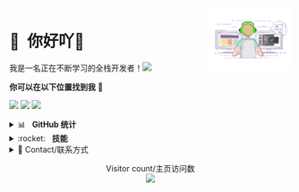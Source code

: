 <img src="https://github.com/LongYinStudio/LongYinStudio/blob/main/images/coding.gif" width="30%" align="right" hspace="0" />

<span>👋<span/> &nbsp;你好吖🎉
======

我是一名正在不断学习的全栈开发者！<img src="https://media.giphy.com/media/WUlplcMpOCEmTGBtBW/giphy.gif" width="30"> 

**你可以在以下位置找到我** 🔗

[<img src="https://img.shields.io/badge/website-%E4%B8%AA%E4%BA%BA%E7%BD%91%E7%AB%99-008c8c"/>](https://www.longyinstudio.cn/)
[<img src="https://img.shields.io/badge/blog-%E5%8D%9A%E5%AE%A2-56b981"/>](https://blog.longyinstudio.cn/)
[<img src="https://img.shields.io/badge/bilibli-B%E7%AB%99-f27199"/>](https://space.bilibili.com/454410111)

<details>
<summary>📊&nbsp;&nbsp;&nbsp;<b>GitHub 统计</b></summary>
<br/>
<img src="https://streak-stats.demolab.com?user=LongYinStudio&theme=onedark&locale=zh_Hans&date_format=%5BY.%5Dn.j&card_width=400" alt="GitHub Stats/Statistics"/>
<img src="https://github-readme-stats.vercel.app/api?username=LongYinStudio&show_icons=true&bg_color=00000000" alt="GitHub Stats/Statistics"/>
<br/>
<img src="https://github-readme-stats.vercel.app/api/top-langs/?username=LongYinStudio&layout=compact&langs_count=12" alt="GitHub Top or Most Used Languages"/>
</details>

<details>
<summary>:rocket:&nbsp;&nbsp;&nbsp;<b>技能</b></summary>
<br/>
<img src="https://skillicons.dev/icons?i=html,css,js,ts,sass,vue,nodejs,express,react,jquery,svg,electron,laravel,vite,webpack,gulp,babel,c,java,php,py,lua,go,md,mysql,mongodb,sqlite,redis,linux,git,vim,neovim,nginx,docker&theme=light&perline=16" alt="Skills"/>
</details>

<details>
<summary>📱 Contact/联系方式</summary>
  
1. 🐧:1606776851
2. WeChat:JAVA1606776851

</details>

<p align="center"> 
  Visitor count/主页访问数<br>
  <img src="https://profile-counter.glitch.me/LongYinStudio/count.svg" />
</p>
